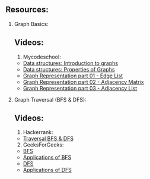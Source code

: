 Resources:
----------

1. Graph Basics:
  
    Videos:
    -------
      
    1. Mycodeschool:
      - [Data structures: Introduction to graphs](https://www.youtube.com/watch?v=gXgEDyodOJU)
      - [Data structures: Properties of Graphs](https://www.youtube.com/watch?v=AfYqN3fGapc)
      - [Graph Representation part 01 - Edge List](https://www.youtube.com/watch?v=ZdY1Fp9dKzs)
      - [Graph Representation part 02 - Adjacency Matrix](https://www.youtube.com/watch?v=9C2cpQZVRBA)
      - [Graph Representation part 03 - Adjacency List](https://www.youtube.com/watch?v=k1wraWzqtvQ)

2. Graph Traversal (BFS & DFS):

    Videos:
    -------
    
    1. Hackerrank:
      - [Traversal BFS & DFS](https://www.youtube.com/watch?v=zaBhtODEL0w)
      
    2. GeeksForGeeks:
      - [BFS](https://www.youtube.com/watch?v=0u78hx-66Xk)
      - [Applications of BFS](https://www.youtube.com/watch?v=-CzEI2r5OTs)
      - [DFS](https://www.youtube.com/watch?v=Y40bRyPQQr0)
      - [Applications of DFS](https://www.youtube.com/watch?v=dE3wBxYobrU)